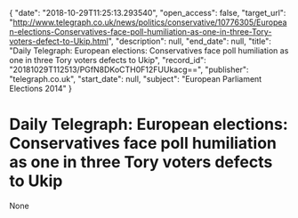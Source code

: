 {
  "date": "2018-10-29T11:25:13.293540", 
  "open_access": false, 
  "target_url": "http://www.telegraph.co.uk/news/politics/conservative/10776305/European-elections-Conservatives-face-poll-humiliation-as-one-in-three-Tory-voters-defect-to-Ukip.html", 
  "description": null, 
  "end_date": null, 
  "title": "Daily Telegraph: European elections: Conservatives face poll humiliation as one in three Tory voters defects to Ukip", 
  "record_id": "20181029T112513/PGfN8DKoCTH0F12FUUkacg==", 
  "publisher": "telegraph.co.uk", 
  "start_date": null, 
  "subject": "European Parliament Elections 2014"
}

# Daily Telegraph: European elections: Conservatives face poll humiliation as one in three Tory voters defects to Ukip

None